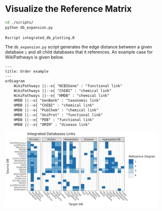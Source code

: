# Visualize the Reference Matrix
```bash
cd ./scripts/
python db_expansion.py

Rscript integrated_db_plotting.R
```
The `db_expansion.py` script generates the edge distance between a given database `i` and all child databases that it references. An example case for WikiPathways is given below.

```mermaid
---
title: Order example
---
erDiagram
    WikiPathways ||--o{ "NCBIGene" : "functional link"
    WikiPathways ||--o{ "ChEBI" : "chemical link"
    WikiPathways ||--o{ "HMDB" : "chemical link"
    HMDB ||--o{ "GenBank" : "taxonomic link"
    HMDB ||--o{ "ChEBI" : "chemical link"
    HMDB ||--o{ "PubChem" : "chemical link"
    HMDB ||--o{ "UniProt" : "functional link"
    HMDB ||--o{ "PDB" : "functional link"
    HMDB ||--o{ "OMIM" : "disease link" 
```

![alt text](db_viz_final.png "Database Links with Children")


